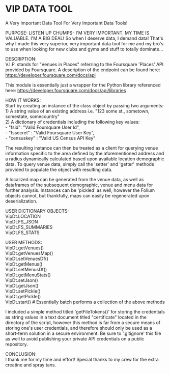 # VIP DATA TOOL

A Very Important Data Tool For Very Important Data Tools!

PURPOSE:
LISTEN UP CHUMPS- I'M VERY IMPORTANT. MY TIME IS VALUABLE. I'M A BIG DEAL! So when I deserve data, I demand data! That's why I made this very superior, very important data tool for me and my bro's to use when looking for new clubs and gyms and stuff to totally dominate...  
  
DESCRIPTION:  
V.I.P. stands for "Venues in Places" referring to the Foursquare 'Places' API provided by Foursquare. A description of the endpoint can be found here: <https://developer.foursquare.com/docs/api>  
  
This module is essentially just a wrapper for the Python library referenced here: <https://developer.foursquare.com/docs/api/libraries>  
  
HOW IT WORKS:  
Start by creating an instance of the class object by passing two arguments:  
    1) A string value of an existing address i.e. "123 some st., sometown, somestate, somecountry"  
    2) A dictionary of credentials including the following key values:  
    - "fsid": "Valid Foursquare User Id",  
    - "fssecret" : "Valid Foursquare User Key",  
    - "censuskey" : "Valid US Census API Key"  

The resulting instance can then be treated as a client for querying venue information specific to the area defined by the aforementioned address and a radius dynamically calculated based upon available location demographic data. To query venue data, simply call the 'setter' and 'getter' methods provided to populate the object with resulting data.  

A localized map can be generated from the venue data, as well as dataframes of the subsequent demographic, venue and menu data for further analysis. Instances can be 'pickled' as well, however the Folium objects cannot, but thankfully, maps can easily be regenerated upon deserialization.

USER DICTIONARY OBJECTS:  
VipDt.LOCATION  
VipDt.FS_JSON  
VipDt.FS_SUMMARIES  
VipDt.FS_STATS  
  
USER METHODS:  
VipDt.getVenues()  
VipDt.getVenuesMap()  
VipDt.setVenuesDf()  
VipDt.getMenus()  
VipDt.setMenusDf()  
VipDt.getMenuStats()  
VipDt.setJson()  
VipDt.getJson()  
VipDt.setPickle()  
VipDt.getPickle()  
VipDt.start() # Essentially batch performs a collection of the above methods  
  
I included a simple method titled 'getFileTokens()' for storing the credentials as string values in a text document titled "certificate" located in the directory of the script, however this method is far from a secure means of storing one's user credentials, and therefore should only be used as a short-term solution in a secure environment. Be sure to '.gitignore' this file as well to avoid publishing your private API credentials on a public repository.
  
CONCLUSION:  
I thank me for my time and effort! Special thanks to my crew for the extra creatine and spray tans.
